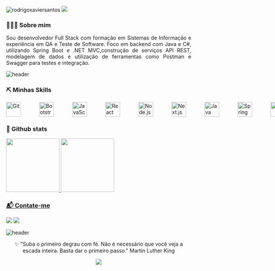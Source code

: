

<p align=""> <img src="https://komarev.com/ghpvc/?username=rodrigoxaviersantos&label=Profile%20views&color=0e75b6&style=flat" alt="rodrigoxaviersantos" " /> <a href="#"><img src="https://badges.pufler.dev/visits/{rodrigoxaviersantos}/{rodrigoxaviersantos}"></a></p>

<h3 align=""> 👨🏽‍💻 Sobre mim </h3>
<p align="justify">
Sou desenvolvedor Full Stack com formação em Sistemas de Informação e experiência em QA e Teste de Software. Foco em backend com Java e C#, utilizando Spring Boot e .NET MVC,construção de serviços API REST, modelagem de dados  e utilização de ferramentas como Postman e Swagger para testes e integração. 
</p>

![header](https://capsule-render.vercel.app/api?type=rect&color=gradient&height=1)

<h3 align=""> ⛏️ Minhas Skills</h3>  

<div align="" align="" style="display: flex; gap: 50px;">
			<img width="40" src="https://user-images.githubusercontent.com/25181517/192108372-f71d70ac-7ae6-4c0d-8395-51d8870c2ef0.png" alt="Git" title="Git"/>
			<img width="40" src="https://user-images.githubusercontent.com/25181517/183898054-b3d693d4-dafb-4808-a509-bab54cf5de34.png" alt="Bootstrap" title="Bootstrap"/>
			<img width="40" src="https://user-images.githubusercontent.com/25181517/117447155-6a868a00-af3d-11eb-9cfe-245df15c9f3f.png" alt="JavaScript" title="JavaScript"/>
			<img width="40" src="https://user-images.githubusercontent.com/25181517/183897015-94a058a6-b86e-4e42-a37f-bf92061753e5.png" alt="React" title="React"/>
			<img width="40" src="https://user-images.githubusercontent.com/25181517/183568594-85e280a7-0d7e-4d1a-9028-c8c2209e073c.png" alt="Node.js" title="Node.js"/>
			<img width="40" src="https://github.com/marwin1991/profile-technology-icons/assets/136815194/5f8c622c-c217-4649-b0a9-7e0ee24bd704" alt="Next.js" title="Next.js"/>
			<img width="40" src="https://user-images.githubusercontent.com/25181517/117201156-9a724800-adec-11eb-9a9d-3cd0f67da4bc.png" alt="Java" title="Java"/>
			<img width="40" src="https://user-images.githubusercontent.com/25181517/117201470-f6d56780-adec-11eb-8f7c-e70e376cfd07.png" alt="Spring" title="Spring"/>
			<img width="40" src="https://user-images.githubusercontent.com/25181517/121405384-444d7300-c95d-11eb-959f-913020d3bf90.png" alt="C#" title="C#"/>
			<img width="40" src="https://user-images.githubusercontent.com/25181517/121405754-b4f48f80-c95d-11eb-8893-fc325bde617f.png" alt=".NET Core" title=".NET Core"/>
			<img width="40" src="https://user-images.githubusercontent.com/25181517/183896128-ec99105a-ec1a-4d85-b08b-1aa1620b2046.png" alt="MySQL" title="MySQL"/>
			<img width="40" src="https://user-images.githubusercontent.com/25181517/182884177-d48a8579-2cd0-447a-b9a6-ffc7cb02560e.png" alt="mongoDB" title="mongoDB"/>
			<img width="40" src="https://github.com/marwin1991/profile-technology-icons/assets/19180175/3b371807-db7c-45b4-8720-c0cfc901680a" alt="MSSQL" title="MSSQL"/>
			<img width="40" src="https://user-images.githubusercontent.com/25181517/117207330-263ba280-adf4-11eb-9b97-0ac5b40bc3be.png" alt="Docker" title="Docker"/>
			<img width="40" src="https://user-images.githubusercontent.com/25181517/183896132-54262f2e-6d98-41e3-8888-e40ab5a17326.png" alt="AWS" title="AWS"/>
			<img width="40" src="https://user-images.githubusercontent.com/25181517/183911544-95ad6ba7-09bf-4040-ac44-0adafedb9616.png" alt="Microsoft Azure" title="Microsoft Azure"/>
	
	
</div>



<p align="center">  </p>  

<h3 align=""> 🚦 Github stats</h3>


<div align="">
  <a href="https://github.com/rodrigoxaviersantos">
  <img height="145em" src="https://github-readme-stats.vercel.app/api?username=rodrigoxaviersantos&show_icons=true&theme=dark&include_all_commits=true&count_private=true"/>
  <img height="145em" src="https://github-readme-stats.vercel.app/api/top-langs/?username=rodrigoxaviersantos&layout=compact&langs_count=7&theme=dark"/>
</div>


<h3 align=""> 📬 Contate-me </h3>

<p align="">   
  <a href="mailto:rodrigomxsantos@gmail.com" target="_blank"><img src="https://img.shields.io/badge/-Email-0D1117?style=for-the-badge&logo=gmail&logoColor=F0DB4F"></a>
  <a href="https://twitter.com/rxaviersantos/" target="_blank"><img src="https://img.shields.io/badge/Twitter-0D1117?style=for-the-badge&logo=twitter&logoColor=F0DB4F"></a>
</p>

![header](https://capsule-render.vercel.app/api?type=rect&color=gradient&height=1)

<p align="center">
 ✨ "Suba o primeiro degrau com fé. Não é necessário que você veja a escada inteira. Basta dar o primeiro passo."   Martin Luther King  
<p />


<p align="center">
  <img src="https://capsule-render.vercel.app/api?type=waving&color=424242&height=80&section=footer"/>
</p>
  
  
  
  
  
  
  
  
  
<!---

<img src="https://capsule-render.vercel.app/api?type=waving&color=424242&height=120&section=header&text=%20&fontSize=90" />

```js
import Desenvolvedor from "rodrigoxaviersantos";

class SobreMim extends Desenvolvedor {
  nome = "Rodrigo Xavier";
  area = "Desenvolvimento de Software";
  trabalho = null;
  local = null;
}

<p align="justify">
Além disso, possuo habilidades no consumo de APIs, utilizando ferramentas como Postman e Swagger para testes e integração. Busco constantemente aprender e me adaptar às novas tecnologias e melhores práticas da indústria.
</p>

class Skills extends Desenvolvedor {
  linguagens = ["Java, C# e JavaScript"];
  bibliotecas = ["React, Axios, Bootstrap, Next.js, Material-UI"];
  frameworks = ["Spring, Spring Boot, .NET Framework Core, ASP.NET MVC"];
}
```

<h2> About me </h2>


<p align="center">

     👨🏾‍💻 Atualmente estou estudando desenvolvimento de software
       
     🧵  Adoro explorar novas pilhas de tecnologia
     
     📰  Leio sempre que possível sobre tecnologia
     
     🍵  Adoro um café sem açúcar

<p />

<p align="center"> <a href="https://github.com/ryo-ma/github-profile-trophy"><img src="https://github-profile-trophy.vercel.app/?username=rodrigoxaviersantos" alt="rodrigoxaviersantos" /></a> </p>  


rodrigoxaviersantos/rodrigoxaviersantos is a ✨ special ✨ repository because its `README.md` (this file) appears on your GitHub profile.
You can click the Preview link to take a look at your changes.
- 👋 Hi, I’m @rodrigoxaviersantos
- 👀 I’m interested in ...
- 🌱 I’m currently learning ...
- 💞️ I’m looking to collaborate on ...

<p align="center">
🧔🏾‍♂️Personal stuff
<p />


<h2 align="center">  🧵 Main technologies</h2>  

<div align="center">
     

![python](https://img.shields.io/badge/-python-grey?style=for-the-badge&logo=python&logoColor=white&labelColor=0D1117)
![git](https://img.shields.io/badge/-git-grey?style=for-the-badge&logo=git&logoColor=white&labelColor=0D1117)
![HTML5](https://img.shields.io/badge/html%205-grey?style=for-the-badge&logo=html5&logoColor=white&labelColor=0D1117)
![CSS3](https://img.shields.io/badge/css%203-grey?style=for-the-badge&logo=css3&logoColor=white&labelColor=0D1117)
![bootstrap](https://img.shields.io/badge/-bootstrap-grey?style=for-the-badge&logo=bootstrap&logoColor=white&labelColor=0D1117)
![JavaScript](https://img.shields.io/badge/-JavaScript-grey?style=for-the-badge&logo=javascript&logoColor=white&labelColor=0D1117)
![Java](https://img.shields.io/badge/java-grey.svg?style=for-the-badge&logo=java&logoColor=white&labelColor=0D1117)

  
</div>

--->
